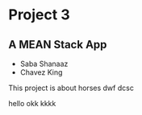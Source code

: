 # Project 3
## A MEAN Stack App

- Saba Shanaaz
- Chavez King


This project is about horses dwf
dcsc

hello
okk kkkk
